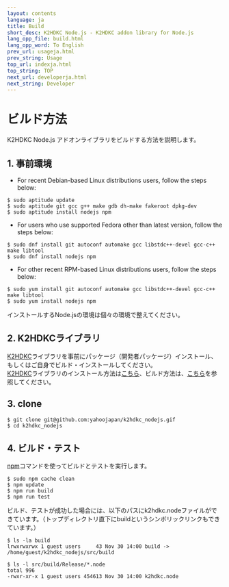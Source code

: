 ```yaml
---
layout: contents
language: ja
title: Build
short_desc: K2HDKC Node.js - K2HDKC addon library for Node.js
lang_opp_file: build.html
lang_opp_word: To English
prev_url: usageja.html
prev_string: Usage
top_url: indexja.html
top_string: TOP
next_url: developerja.html
next_string: Developer
---
```


# ビルド方法
K2HDKC Node.js アドオンライブラリをビルドする方法を説明します。

## 1. 事前環境
- For recent Debian-based Linux distributions users, follow the steps below:
```
$ sudo aptitude update
$ sudo aptitude git gcc g++ make gdb dh-make fakeroot dpkg-dev
$ sudo aptitude install nodejs npm
```
- For users who use supported Fedora other than latest version, follow the steps below:
```
$ sudo dnf install git autoconf automake gcc libstdc++-devel gcc-c++ make libtool
$ sudo dnf install nodejs npm
```
- For other recent RPM-based Linux distributions users, follow the steps below:
```
$ sudo yum install git autoconf automake gcc libstdc++-devel gcc-c++ make libtool
$ sudo yum install nodejs npm
```
インストールするNode.jsの環境は個々の環境で整えてください。

## 2. K2HDKCライブラリ
[K2HDKC](https://k2hdkc.antpick.ax/indexja.html)ライブラリを事前にパッケージ（開発者パッケージ）インストール、もしくはご自身でビルド・インストールしてください。  
[K2HDKC](https://k2hdkc.antpick.ax/indexja.html)ライブラリのインストール方法は[こちら](https://k2hdkc.antpick.ax/usageja.html)、ビルド方法は、[こちら](https://k2hdkc.antpick.ax/buildja.html)を参照してください。

## 3. clone
```
$ git clone git@github.com:yahoojapan/k2hdkc_nodejs.gif
$ cd k2hdkc_nodejs
```

## 4. ビルド・テスト
[npm](https://www.npmjs.com/get-npm)コマンドを使ってビルドとテストを実行します。  
```
$ sudo npm cache clean
$ npm update
$ npm run build
$ npm run test
```
ビルド、テストが成功した場合には、以下のパスにk2hdkc.nodeファイルができています。（トップディレクトリ直下にbuildというシンボリックリンクもできています。）
```
$ ls -la build
lrwxrwxrwx 1 guest users     43 Nov 30 14:00 build -> /home/guest/k2hdkc_nodejs/src/build

$ ls -l src/build/Release/*.node
total 996
-rwxr-xr-x 1 guest users 454613 Nov 30 14:00 k2hdkc.node
```


